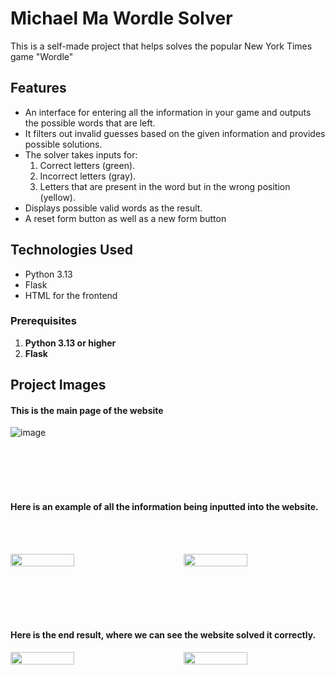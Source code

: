 # Michael Ma Wordle Solver

This is a self-made project that helps solves the popular New York Times game "Wordle"

## Features
- An interface for entering all the information in your game and outputs the possible words that are left.
- It filters out invalid guesses based on the given information and provides possible solutions.
- The solver takes inputs for:
  1. Correct letters (green).
  2. Incorrect letters (gray).
  3. Letters that are present in the word but in the wrong position (yellow).
- Displays possible valid words as the result.
- A reset form button as well as a new form button

## Technologies Used
- Python 3.13
- Flask 
- HTML for the frontend


### Prerequisites
1. **Python 3.13 or higher**
2. **Flask**

## Project Images

<h4>This is the main page of the website</h4>



![image](https://github.com/user-attachments/assets/9cfe727b-f3ad-4e7b-a2a2-207cc49e08a0)


<br></br>
<br></br>
<h4>Here is an example of all the information being inputted into the website.</h4>


<br></br>
<div style="display: flex; justify-content: space-between;">
  <img src="https://github.com/user-attachments/assets/98fb482d-2451-4c9a-9c9d-2ae031a5a898" width=45%; style="object-fit: contain;" />
  <img src="https://github.com/user-attachments/assets/57331104-d6d6-46ef-b107-bf1d75f4198c" width=45%; style="object-fit: contain;" />
</div>

<br></br>
<br></br>


<h4>Here is the end result, where we can see the website solved it correctly.</h4>

<div style="display: flex; justify-content: space-between;">
  <img src="https://github.com/user-attachments/assets/5f5b81e1-efd0-49b4-9e5f-eed38f722e8b" width=45%; style="object-fit: contain;" />
  <img src="https://github.com/user-attachments/assets/306a4f4b-9b39-4a4b-8d7f-f7de176b6580" width=45%; style="object-fit: contain;" />
</div>








